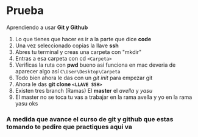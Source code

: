 # Prueba

Aprendiendo a usar **Git y Github**
1. Lo que tienes que hacer es ir a la parte que dice **code**
2. Una vez seleccionado copias la llave **ssh**
3. Abres tu terminal y creas una carpeta con "mkdir"
4. Entras a esa carpeta con cd ```<Carpeta>```
5. Verificas la ruta con **pwd** bueno así funciona en mac deveria de aparecer algo así ```C\User\Desktop\Carpeta```
6. Todo bien ahora le das con un *git init* para empezar git
7. Ahora le das **git clone ```<LLAVE SSH>```**
8. Existen tres branch (Ramas) El **master** el *avella* y *yasu*
9. El master no se toca tu vas a trabajar en la rama avella y yo en la rama yasu oks

### **A medida que avance el curso de git y github que estas tomando te pedire que practiques aqui va**